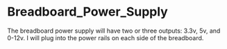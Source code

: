 # Breadboard_Power_Supply
The breadboard power supply will have two or three outputs: 3.3v, 5v, and 0-12v.  I will plug into the power rails on each side of the breadboard.
